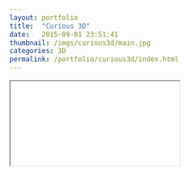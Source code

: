 ```yaml
---
layout: portfolio
title:  "Curious 3D"
date:   2015-09-01 23:51:41
thumbnail: /imgs/curious3d/main.jpg
categories: 3D
permalink: /portfolio/curious3d/index.html
---
```


<iframe class="embed-responsive-item" src="//www.youtube.com/embed/ePbKGoIGAXY"></iframe>


[jekyll]:      http://jekyllrb.com
[jekyll-gh]:   https://github.com/jekyll/jekyll
[jekyll-help]: https://github.com/jekyll/jekyll-help

